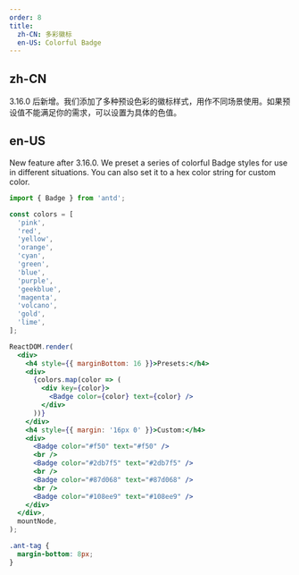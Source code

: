 ```yaml
---
order: 8
title:
  zh-CN: 多彩徽标
  en-US: Colorful Badge
---
```


## zh-CN

3.16.0 后新增。我们添加了多种预设色彩的徽标样式，用作不同场景使用。如果预设值不能满足你的需求，可以设置为具体的色值。

## en-US

New feature after 3.16.0. We preset a series of colorful Badge styles for use in different situations. You can also set it to a hex color string for custom color.

```jsx
import { Badge } from 'antd';

const colors = [
  'pink',
  'red',
  'yellow',
  'orange',
  'cyan',
  'green',
  'blue',
  'purple',
  'geekblue',
  'magenta',
  'volcano',
  'gold',
  'lime',
];

ReactDOM.render(
  <div>
    <h4 style={{ marginBottom: 16 }}>Presets:</h4>
    <div>
      {colors.map(color => (
        <div key={color}>
          <Badge color={color} text={color} />
        </div>
      ))}
    </div>
    <h4 style={{ margin: '16px 0' }}>Custom:</h4>
    <div>
      <Badge color="#f50" text="#f50" />
      <br />
      <Badge color="#2db7f5" text="#2db7f5" />
      <br />
      <Badge color="#87d068" text="#87d068" />
      <br />
      <Badge color="#108ee9" text="#108ee9" />
    </div>
  </div>,
  mountNode,
);
```

```css
.ant-tag {
  margin-bottom: 8px;
}
```
